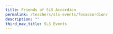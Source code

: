 ```yaml
---
title: Friends of SLS Accordion
permalink: /teachers/sls-events/fosaccordion/
description: ""
third_nav_title: SLS Events
---
```

